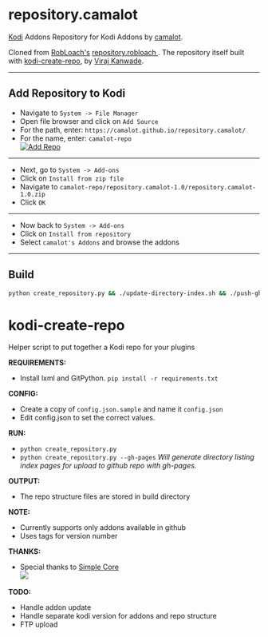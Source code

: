 # repository.camalot

[Kodi](http://kodi.tv) Addons Repository for Kodi Addons by [camalot](http://github.com/camalot).

Cloned from [RobLoach's](http://github.com/robloach) [repository.robloach ](https://github.com/RobLoach/repository.robloach). The repository itself built with [kodi-create-repo](https://github.com/virajkanwade/kodi-create-repo), by [Viraj Kanwade](https://github.com/virajkanwade).

----

## Add Repository to Kodi

- Navigate to `System -> File Manager`
- Open file browser and click on `Add Source`
- For the path, enter: `https://camalot.github.io/repository.camalot/`
- For the name, enter: `camalot-repo`  
  [![Add Repo](http://i.imgur.com/JtKm9kXl.png)](http://i.imgur.com/JtKm9kX.png)
  
--- 
  
- Next, go to `System -> Add-ons`
- Click on `Install from zip file`
- Navigate to `camalot-repo/repository.camalot-1.0/repository.camalot-1.0.zip`
- Click `OK`

---
- Now back to `System -> Add-ons`
- Click on `Install from repository`
- Select `camalot's Addons` and browse the addons


----
## Build

``` bash
python create_repository.py && ./update-directory-index.sh && ./push-gh-pages.sh build
```

# kodi-create-repo
Helper script to put together a Kodi repo for your plugins

**REQUIREMENTS:**
- Install lxml and GitPython. ``` pip install -r requirements.txt ```

**CONFIG:**
- Create a copy of ```config.json.sample``` and name it ```config.json```
- Edit config.json to set the correct values.

**RUN:**
- ```python create_repository.py```
- ```python create_repository.py --gh-pages``` *Will generate directory listing index pages for upload to github repo with gh-pages.*

**OUTPUT:**
- The repo structure files are stored in build directory

**NOTE:**
- Currently supports only addons available in github
- Uses tags for version number

**THANKS:**
- Special thanks to [Simple Core](https://www.youtube.com/channel/UCgC_gjO6044hDD6RRm5o7Iw)  
[![](http://img.youtube.com/vi/zm1pvAt5uvU/mqdefault.jpg)](https://www.youtube.com/watch?v=zm1pvAt5uvU)

**TODO:**
- Handle addon update
- Handle separate kodi version for addons and repo structure
- FTP upload

